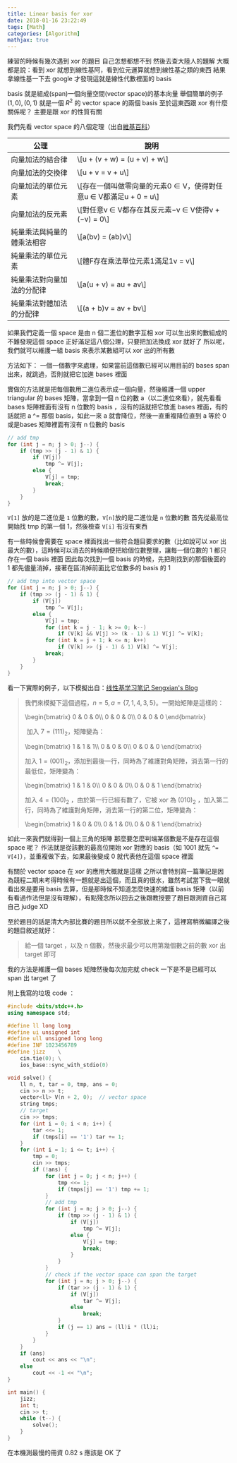 ```yaml
---
title: Linear basis for xor
date: 2018-01-16 23:22:49
tags: [Math] 
categories: [Algorithm]
mathjax: true
---
```

練習的時候有幾次遇到 xor 的題目
自己怎想都想不到
然後去查大陸人的題解
大概都是說：看到 xor 就想到線性基阿，看到位元運算就想到線性基之類的東西
結果拿線性基一下去 google 才發現這就是線性代數裡面的 basis
<!--more-->

basis 就是組成(span)一個向量空間(vector space)的基本向量
舉個簡單的例子
$(1, 0), (0, 1)$ 就是一個 $R^2$ 的 vector space 的兩個 basis
至於這東西跟 xor 有什麼關係呢？
主要是跟 xor 的性質有關

我們先看 vector space 的八個定理（出自[維基百科](https://zh.wikipedia.org/wiki/%E5%90%91%E9%87%8F%E7%A9%BA%E9%97%B4)）

| 公理       | 	說明       |
| ------------- | ------------- |
|向量加法的結合律	|\\[u + (v + w) = (u + v) + w\\]|
|向量加法的交換律	|\\[u + v = v + u\\]|
|向量加法的單位元素	|\\[存在一個叫做零向量的元素0 ∈ V，使得對任意u ∈ V都滿足u + 0 = u\\]|
|向量加法的反元素	|\\[對任意v ∈ V都存在其反元素−v ∈ V使得v + (−v) = 0\\]|
|純量乘法與純量的體乘法相容	|\\[a(bv) = (ab)v\\]|
|純量乘法的單位元素	|\\[體F存在乘法單位元素1滿足1v = v\\]|
|純量乘法對向量加法的分配律	|\\[a(u + v) = au + av\\]|
|純量乘法對體加法的分配律	|\\[(a + b)v = av + bv\\]|

如果我們定義一個 space 是由 n 個二進位的數字互相 xor 可以生出來的數組成的
不難發現這個 space 正好滿足這八個公理，只要把加法換成 xor 就好了
所以呢，我們就可以維護一組 basis  來表示某數組可以 xor 出的所有數

方法如下：
一個一個數字來處理，如果當前這個數已經可以用目前的 bases span 出來，就跳過，否則就把它加進 bases 裡面

實做的方法就是把每個數用二進位表示成一個向量，然後維護一個 upper triangular 的 bases 矩陣，當拿到一個 n 位的數 a（以二進位來看），就先看看 bases 矩陣裡面有沒有 n 位數的 basis ，沒有的話就把它放進 bases 裡面，有的話就把 a ^= 那個 basis，如此一來 a 就會降位，然後一直重複降位直到 a 等於 0 或是bases 矩陣裡面有沒有 n 位數的 basis
```cpp
// add tmp
for (int j = n; j > 0; j--) {
    if (tmp >> (j - 1) & 1) {
        if (V[j])
            tmp ^= V[j];
        else {
            V[j] = tmp;
            break;
        }
    }
}
```
`V[1]` 放的是二進位是 `1` 位數的數，`V[n]`放的是二進位是 `n` 位數的數
首先從最高位開始找 tmp 的第一個 1，然後檢查 `V[i]` 有沒有東西


有一些時候會需要在 space 裡面找出一些符合題目要求的數（比如說可以 xor 出最大的數），這時候可以消去的時候順便把給個位數整理，讓每一個位數的 1 都只存在一個 basis 裡面
因此每次找到一個 basis 的時候，先把剛找到的那個後面的 1 都先儘量消掉，接著在區消掉前面比它位數多的 basis 的 1
```cpp
// add tmp into vector space
for (int j = n; j > 0; j--) {
    if (tmp >> (j - 1) & 1) {
        if (V[j])
            tmp ^= V[j];
        else {
            V[j] = tmp;
            for (int k = j - 1; k >= 0; k--)
	            if (V[k] && V[j] >> (k - 1) & 1) V[j] ^= V[k];
            for (int k = j + 1; k <= n; k++)
	            if (V[k] >> (j - 1) & 1) V[k] ^= V[j];
            break;
        }
    }
}
```
看一下實際的例子，以下模擬出自：[线性基学习笔记 Sengxian's Blog](https://blog.sengxian.com/algorithms/linear-basis)

> 我們來模擬下這個過程，$n = 5, a = \{7, 1, 4, 3, 5\}$。一開始矩陣是這樣的：
> 
> \begin{bmatrix} 0 & 0 & 0\\\ 0 & 0 & 0\\\ 0 & 0 & 0 \end{bmatrix}
> 
> ​​  加入 $7 = (111)_2$，矩陣變為：
> 
> \begin{bmatrix} 1 & 1 & 1\\\ 0 & 0 & 0\\\ 0 & 0 & 0 \end{bmatrix}
> 
> 加入 $1 = (001)_2$​​ ，添加到最後一行，同時為了維護對角矩陣，消去第一行的最低位，矩陣變為：
> 
> \begin{bmatrix} 1 & 1 & 0\\\ 0 & 0 & 0\\\ 0 & 0 & 1 \end{bmatrix}
> 
> 加入 $4 = (100)_2$ ，由於第一行已經有數了，它被 xor 為 $(010)_2$ ​​
> ，加入第二行，同時為了維護對角矩陣，消去第一行的第二位，矩陣變為：
> 
> \begin{bmatrix} 1 & 0 & 0\\\ 0 & 1 & 0\\\ 0 & 0 & 1 \end{bmatrix}

如此一來我們就得到一個上三角的矩陣
那麼要怎麼判端某個數是不是存在這個 space 呢？
作法就是從該數的最高位開始 xor 對應的 basis（如 1001 就先 `^= V[4]`），並重複做下去，如果最後變成 0 就代表他在這個 space 裡面

有關於 vector space 在 xor 的應用大概就是這樣
之所以會特別寫一篇筆記是因為競程二期末考得時候有一題就是出這個，而且真的很水，雖然考試當下我一眼就看出來是要用 basis 去算，但是那時候不知道怎麼快速的維護 basis  矩陣（以前有看過作法但是沒有理解），有點殘念所以回去之後跟教授要了題目跟測資自己寫自己 judge XD

至於題目的話是清大內部比賽的題目所以就不全部放上來了，這裡寫稍微編譯之後的題目敘述就好：

> 給一個 target ，以及 n 個數，然後求最少可以用第幾個數之前的數 xor 出 target 即可

我的方法是維護一個 bases 矩陣然後每次加完就 check 一下是不是已經可以 span 出 target 了

附上我寫的垃圾 code ：
```cpp
#include <bits/stdc++.h>
using namespace std;

#define ll long long
#define ui unsigned int
#define ull unsigned long long
#define INF 1023456789
#define jizz    \
    cin.tie(0); \
    ios_base::sync_with_stdio(0)

void solve() {
    ll n, t, tar = 0, tmp, ans = 0;
    cin >> n >> t;
    vector<ll> V(n + 2, 0);  // vector space
    string tmps;
    // target
    cin >> tmps;
    for (int i = 0; i < n; i++) {
        tar <<= 1;
        if (tmps[i] == '1') tar += 1;
    }
    for (int i = 1; i <= t; i++) {
        tmp = 0;
        cin >> tmps;
        if (!ans) {
            for (int j = 0; j < n; j++) {
                tmp <<= 1;
                if (tmps[j] == '1') tmp += 1;
            }
            // add tmp
            for (int j = n; j > 0; j--) {
                if (tmp >> (j - 1) & 1) {
                    if (V[j])
                        tmp ^= V[j];
                    else {
                        V[j] = tmp;
                        break;
                    }
                }
            }
            // check if the vector space can span the target
            for (int j = n; j > 0; j--) {
                if (tar >> (j - 1) & 1) {
                    if (V[j])
                        tar ^= V[j];
                    else
                        break;
                }
                if (j == 1) ans = (ll)i * (ll)i;
            }
        }
    }
    if (ans)
        cout << ans << "\n";
    else
        cout << -1 << "\n";
}

int main() {
    jizz;
    int t;
    cin >> t;
    while (t--) {
        solve();
    }
}

```
在本機測最慢的冊資 0.82 s 應該是 OK 了
